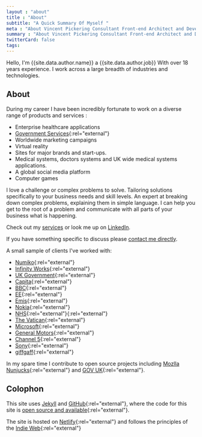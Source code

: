 ```yaml
---
layout : "about"
title : "About"
subtitle: "A Quick Summary Of Myself "
meta : "About Vincent Pickering Consultant Front-end Architect and Developer"
summary : "About Vincent Pickering Consultant Front-end Architect and Developer"
twitterCard: false
tags:
---
```


Hello, I'm {{site.data.author.name}} a {{site.data.author.job}} With over 18 years experience. I work across a large breadth of industries and technologies.

## About

During my career I have been incredibly fortunate to work on a diverse range of products and services :

- Enterprise healthcare applications
- [Government Services](https://gov.uk){:rel="external"}
- Worldwide marketing campaigns
- Virtual reality
- Sites for major brands and start-ups.
- Medical systems, doctors systems and UK wide medical systems applications.
- A global social media platform
- Computer games

I love a challenge or complex problems to solve. Tailoring solutions specifically to your business needs and skill levels. An expert at breaking down complex problems, explaining them in simple language. I can help you get to the root of a problem and communicate with all parts of your business what is happening.

Check out my [services]({{site.url}}/services) or look me up on [LinkedIn]({{site.data.author.linkedin.url}}).

If you have something specific to discuss please [contact me directly](mailto:{{site.data.author.email}}).

A small sample of clients I've worked with:

- [Numiko](https://numiko.com/){:rel="external"}
- [Infinity Works](https://www.infinityworks.com){:rel="external"}
- [UK Government](https://www.gov.uk){:rel="external"}
- [Capita](https://www.capita.com/){:rel="external"}
- [BBC](https://www.bbc.co.uk){:rel="external"}
- [EE](http://ee.co.uk){:rel="external"}
- [Emis](https://www.emishealth.com){:rel="external"}
- [Nokia](https://www.nokia.com){:rel="external"}
- [NHS](http://www.nhs.uk/pages/home.aspx){:rel="external"}{:rel="external"}
- [The Vatican](http://www.xt3.com){:rel="external"}
- [Microsoft](https://www.microsoft.com){:rel="external"}
- [General Motors](http://www.gm.com/index.html){:rel="external"}
- [Channel 5](http://www.channel5.com/){:rel="external"}
- [Sony](https://www.playstation.com/){:rel="external"}
- [giffgaff](https://www.giffgaff.com){:rel="external"}

In my spare time I contribute to open source projects including [Mozlla Nunjucks](https://github.com/mozilla/nunjucks){:rel="external"} and [GOV UK](https://github.com/alphagov/govuk_frontend_toolkit/){:rel="external"}.

## Colophon

This site uses [Jekyll](https://jekyllrb.com/) and [GitHub](https://github.com){:rel="external"}, where the code for this site is [open source and available]({{site.data.author.github.repo}}){:rel="external"}.

The site is hosted on [Netlify](https://www.netlify.com/){:rel="external"} and follows the principles of the [Indie Web](https://indieweb.org/){:rel="external"}
